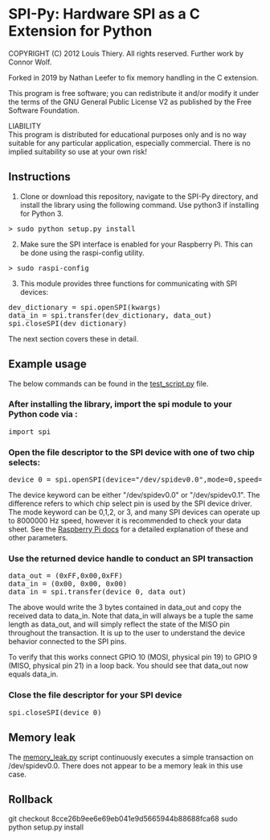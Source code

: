 SPI-Py: Hardware SPI as a C Extension for Python
======

COPYRIGHT (C) 2012 Louis Thiery. All rights reserved. Further work by Connor Wolf.

Forked in 2019 by Nathan Leefer to fix memory handling in the C extension.

This program is free software; you can redistribute it and/or modify it under the terms of the GNU General Public License V2 as published by the Free Software Foundation.

LIABILITY  
This program is distributed for educational purposes only and is no way suitable for any particular application, especially commercial. There is no implied suitability so use at your own risk!

## Instructions

1. Clone or download this repository, navigate to the SPI-Py directory, and install the library using the following command. Use python3 if installing for Python 3.
<pre>
> sudo python setup.py install
</pre>

2. Make sure the SPI interface is enabled for your Raspberry Pi. This can be done using the raspi-config utility.
<pre>
> sudo raspi-config
</pre>

3. This module provides three functions for communicating with SPI devices:
<pre>
dev_dictionary = spi.openSPI(kwargs)
data_in = spi.transfer(dev_dictionary, data_out)
spi.closeSPI(dev_dictionary)
</pre>

The next section covers these in detail.

## Example usage

The below commands can be found in the [test_script.py](test_script.py) file.

### After installing the library, import the spi module to your Python code via :
<pre>
import spi
</pre>

### Open the file descriptor to the SPI device with one of two chip selects:
<pre>
device_0 = spi.openSPI(device="/dev/spidev0.0",mode=0,speed=500000,bits=8,delay=0)
</pre>
The device keyword can be either "/dev/spidev0.0" or "/dev/spidev0.1". The difference refers to which chip select pin is used by the SPI device driver. The mode keyword can be 0,1,2, or 3, and many SPI devices can operate up to 8000000 Hz speed, however it is recommended to check your data sheet. See the [Raspberry Pi docs](https://www.raspberrypi.org/documentation/hardware/raspberrypi/spi/README.md) for a detailed explanation of these and other parameters.

### Use the returned device handle to conduct an SPI transaction
<pre>
data_out = (0xFF,0x00,0xFF)
data_in = (0x00, 0x00, 0x00)
data_in = spi.transfer(device_0, data_out)
</pre>

The above would write the 3 bytes contained in data_out and copy the received data to data_in. Note that data_in will always be a tuple the same length as data_out, and will simply reflect the state of the MISO pin throughout the transaction. It is up to the user to understand the device behavior connected to the SPI pins.

To verify that this works connect GPIO 10 (MOSI, physical pin 19) to GPIO 9 (MISO, physical pin 21) in a loop back. You should see that data_out now equals data_in.

### Close the file descriptor for your SPI device
<pre>
spi.closeSPI(device_0)
</pre>

## Memory leak

The [memory_leak.py](/memory_leak.py) script continuously executes a simple transaction on /dev/spidev0.0. There does not appear to be a memory leak in this use case.

## Rollback

git checkout 8cce26b9ee6e69eb041e9d5665944b88688fca68
sudo python setup.py install
